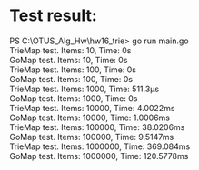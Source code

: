 # Test result:  
  
PS C:\OTUS_Alg_Hw\hw16_trie> go run main.go  
TrieMap test. Items: 10, Time: 0s  
GoMap test. Items: 10, Time: 0s  
TrieMap test. Items: 100, Time: 0s  
GoMap test. Items: 100, Time: 0s  
TrieMap test. Items: 1000, Time: 511.3µs  
GoMap test. Items: 1000, Time: 0s  
TrieMap test. Items: 10000, Time: 4.0022ms  
GoMap test. Items: 10000, Time: 1.0006ms  
TrieMap test. Items: 100000, Time: 38.0206ms  
GoMap test. Items: 100000, Time: 9.5147ms  
TrieMap test. Items: 1000000, Time: 369.084ms  
GoMap test. Items: 1000000, Time: 120.5778ms